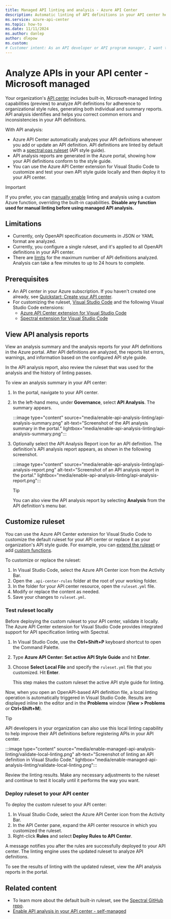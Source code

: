```yaml
---
title: Managed API linting and analysis - Azure API Center
description: Automatic linting of API definitions in your API center helps you analyze compliance of APIs with the organization's API style guide.
ms.service: azure-api-center
ms.topic: how-to
ms.date: 11/11/2024
ms.author: danlep
author: dlepow
ms.custom: 
# Customer intent: As an API developer or API program manager, I want to analyze the API definitions in my organization's API center for compliance with my organization's API style guide.
---
```


# Analyze APIs in your API center - Microsoft managed

Your organization's [API center](overview.md) includes built-in, Microsoft-managed linting capabilities (preview) to analyze API definitions for adherence to organizational style rules, generating both individual and summary reports. API analysis identifies and helps you correct common errors and inconsistencies in your API definitions.

With API analysis:

* Azure API Center automatically analyzes your API definitions whenever you add or update an API definition. API definitions are linted by default with a [spectral:oas ruleset](https://docs.stoplight.io/docs/spectral/4dec24461f3af-open-api-rules) (API style guide).  
* API analysis reports are generated in the Azure portal, showing how your API definitions conform to the style guide.
* You can use the Azure API Center extension for Visual Studio Code to customize and test your own API style guide locally and then deploy it to your API center. 


> [!IMPORTANT]
> If you prefer, you can [manually enable](enable-api-analysis-linting.md) linting and analysis using a custom Azure function, overriding the built-in capabilities. **Disable any function used for manual linting before using managed API analysis.**

## Limitations

* Currently, only OpenAPI specification documents in JSON or YAML format are analyzed.
* Currently, you configure a single ruleset, and it's applied to all OpenAPI definitions in your API center.
* There are [limits](../azure-resource-manager/management/azure-subscription-service-limits.md?toc=/azure/api-center/toc.json&bc=/azure/api-center/breadcrumb/toc.json#api-center-limits) for the maximum number of API definitions analyzed. Analysis can take a few minutes to up to 24 hours to complete.

## Prerequisites

* An API center in your Azure subscription. If you haven't created one already, see [Quickstart: Create your API center](set-up-api-center.md). 
* For customizing the ruleset, [Visual Studio Code](https://code.visualstudio.com/) and the following Visual Studio Code extensions:
    * [Azure API Center extension for Visual Studio Code](https://marketplace.visualstudio.com/items?itemName=apidev.azure-api-center)
    * [Spectral extension for Visual Studio Code](https://marketplace.visualstudio.com/items?itemName=stoplight.spectral)
    
## View API analysis reports

View an analysis summary and the analysis reports for your API definitions in the Azure portal. After API definitions are analyzed, the reports list errors, warnings, and information based on the configured API style guide. 

In the API analysis report, also review the ruleset that was used for the analysis and the history of linting passes.

To view an analysis summary in your API center:

1. In the portal, navigate to your API center.
1. In the left-hand menu, under **Governance**, select **API Analysis**. The summary appears.

    :::image type="content" source="media/enable-api-analysis-linting/api-analysis-summary.png" alt-text="Screenshot of the API analysis summary in the portal." lightbox="media/enable-api-analysis-linting/api-analysis-summary.png":::

1. Optionally select the API Analysis Report icon for an API definition. The definition's API analysis report appears, as shown in the following screenshot.

    :::image type="content" source="media/enable-api-analysis-linting/api-analysis-report.png" alt-text="Screenshot of an API analysis report in the portal." lightbox="media/enable-api-analysis-linting/api-analysis-report.png":::

    > [!TIP]
    > You can also view the API analysis report by selecting **Analysis** from the API definition's menu bar.

## Customize ruleset

You can use the Azure API Center extension for Visual Studio Code to customize the default ruleset for your API center or replace it as your organization's API style guide. For example, you can [extend the ruleset](https://docs.stoplight.io/docs/spectral/83527ef2dd8c0-extending-rulesets) or add [custom functions](https://docs.stoplight.io/docs/spectral/a781e290eb9f9-custom-functions).

To customize or replace the ruleset:

1. In Visual Studio Code, select the Azure API Center icon from the Activity Bar.
1. Open the `.api-center-rules` folder at the root of your working folder.
1. In the folder for your API center resource, open the `ruleset.yml` file.
1. Modify or replace the content as needed. 
1. Save your changes to `ruleset.yml`.

### Test ruleset locally

Before deploying the custom ruleset to your API center, validate it locally. The Azure API Center extension for Visual Studio Code provides integrated support for API specification linting with Spectral.

1. In Visual Studio Code, use the **Ctrl+Shift+P** keyboard shortcut to open the Command Palette. 
1. Type **Azure API Center: Set active API Style Guide** and hit **Enter**.
1. Choose **Select Local File** and specify the `ruleset.yml` file that you customized. Hit **Enter**. 

    This step makes the custom ruleset the active API style guide for linting.

Now, when you open an OpenAPI-based API definition file, a local linting operation is automatically triggered in Visual Studio Code. Results are displayed inline in the editor and in the **Problems** window (**View > Problems** or **Ctrl+Shift+M**).

> [!TIP]
> API developers in your organization can also use this local linting capability to help improve their API definitions before registering APIs in your API center.

:::image type="content" source="media/enable-managed-api-analysis-linting/validate-local-linting.png" alt-text="Screenshot of linting an API definition in Visual Studio Code." lightbox="media/enable-managed-api-analysis-linting/validate-local-linting.png":::

Review the linting results. Make any necessary adjustments to the ruleset and continue to test it locally until it performs the way you want.

### Deploy ruleset to your API center

To deploy the custom ruleset to your API center:

1. In Visual Studio Code, select the Azure API Center icon from the Activity Bar.
1. In the API Center pane, expand the API center resource in which you customized the ruleset.
1. Right-click **Rules** and select **Deploy Rules to API Center**.

A message notifies you after the rules are successfully deployed to your API center. The linting engine uses the updated ruleset to analyze API definitions.

To see the results of linting with the updated ruleset, view the API analysis reports in the portal. 

## Related content

* To learn more about the default built-in ruleset, see the [Spectral GitHub repo](https://github.com/stoplightio/spectral/blob/develop/docs/reference/openapi-rules.md). 
* [Enable API analysis in your API center - self-managed](enable-api-analysis-linting.md)
